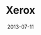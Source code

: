 ---
date: 2013-07-11
title: Xerox
categories: silver
logo: xerox-logo.png
www: http://www.xerox.com/
---